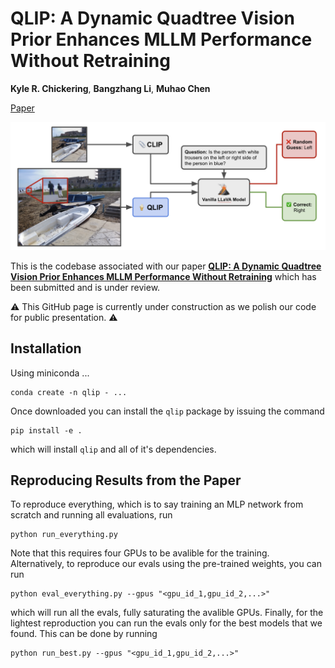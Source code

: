 # QLIP: A Dynamic Quadtree Vision Prior Enhances MLLM Performance Without Retraining
**Kyle R. Chickering**, **Bangzhang Li**, **Muhao Chen**

[Paper](https://arxiv.org/abs/2505.23004)

![A photograph of a bird in flight. The bird is covered in wonderfully bright plumage and is smoking a cigar.](./assets/abstract.png)

This is the codebase associated with our paper [**QLIP: A Dynamic Quadtree Vision Prior Enhances MLLM Performance Without Retraining**]() which has been submitted and is under review.

:warning: This GitHub page is currently under construction as we polish our code for public presentation. :warning:

## Installation 
Using miniconda ...
```
conda create -n qlip - ...
```
Once downloaded you can install the `qlip` package by issuing the command
```
pip install -e .
```
which will install `qlip` and all of it's dependencies.

## Reproducing Results from the Paper
To reproduce everything, which is to say training an MLP network from scratch and running all evaluations, run
```
python run_everything.py
```
Note that this requires four GPUs to be avalible for the training. Alternatively, to reproduce our evals using the pre-trained weights, you can run
```
python eval_everything.py --gpus "<gpu_id_1,gpu_id_2,...>"
```
which will run all the evals, fully saturating the avalible GPUs. Finally, for the lightest reproduction you can run the evals only for the best models that we found. This can be done by running
```
python run_best.py --gpus "<gpu_id_1,gpu_id_2,...>"
```
